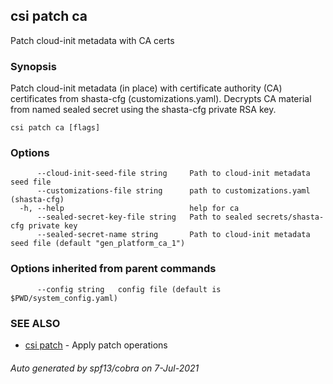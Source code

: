 ## csi patch ca

Patch cloud-init metadata with CA certs

### Synopsis


Patch cloud-init metadata (in place) with certificate authority (CA) certificates from 
shasta-cfg (customizations.yaml). Decrypts CA material from named sealed secret using the shasta-cfg
private RSA key.

```
csi patch ca [flags]
```

### Options

```
      --cloud-init-seed-file string     Path to cloud-init metadata seed file
      --customizations-file string      path to customizations.yaml (shasta-cfg)
  -h, --help                            help for ca
      --sealed-secret-key-file string   Path to sealed secrets/shasta-cfg private key
      --sealed-secret-name string       Path to cloud-init metadata seed file (default "gen_platform_ca_1")
```

### Options inherited from parent commands

```
      --config string   config file (default is $PWD/system_config.yaml)
```

### SEE ALSO

* [csi patch](csi_patch.md)	 - Apply patch operations

###### Auto generated by spf13/cobra on 7-Jul-2021
